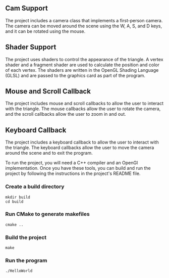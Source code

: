 <!-- terrain definition -->

## Cam Support
The project includes a camera class that implements a first-person camera. The camera can be moved around the scene using the W, A, S, and D keys, and it can be rotated using the mouse.

## Shader Support
The project uses shaders to control the appearance of the triangle. A vertex shader and a fragment shader are used to calculate the position and color of each vertex. The shaders are written in the OpenGL Shading Language (GLSL) and are passed to the graphics card as part of the program.

## Mouse and Scroll Callback
The project includes mouse and scroll callbacks to allow the user to interact with the triangle. The mouse callbacks allow the user to rotate the camera, and the scroll callbacks allow the user to zoom in and out.

## Keyboard Callback
The project includes a keyboard callback to allow the user to interact with the triangle. The keyboard callbacks allow the user to move the camera around the scene and to exit the program.

To run the project, you will need a C++ compiler and an OpenGl implementation. Once you have these tools, you can build and run the project by following the instructions in the project's README file.

### Create a build directory
    mkdir build
    cd build

### Run CMake to generate makefiles
    cmake ..

### Build the project
    make

### Run the program
    ./HelloWorld
